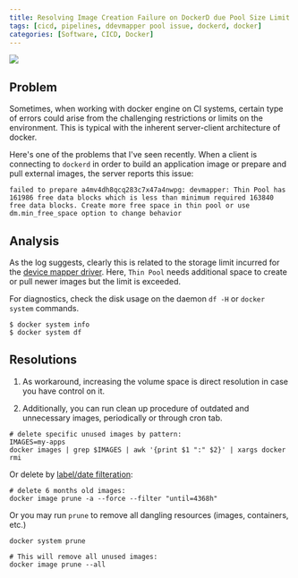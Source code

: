 ```yaml
---
title: Resolving Image Creation Failure on DockerD due Pool Size Limit
tags: [cicd, pipelines, ddevmapper pool issue, dockerd, docker]
categories: [Software, CICD, Docker]
---
```



<img src="{{ site.baseurl_root }}/public/images/dockerd-ddevmapper-pool-issue.png" class="post-image resize-md center-image" />


## Problem

Sometimes, when working with docker engine on CI systems, certain type of errors could arise from the challenging restrictions or limits on the environment. This is typical with the inherent server-client architecture of docker.

Here's one of the problems that I've seen recently. When a client is connecting to `dockerd` in order to build an application image or prepare and pull external images, the server reports this issue:

```
failed to prepare a4mv4dh8qcq283c7x47a4nwpg: devmapper: Thin Pool has 161986 free data blocks which is less than minimum required 163840 free data blocks. Create more free space in thin pool or use dm.min_free_space option to change behavior
```

<!-- post-excerpt -->

## Analysis

As the log suggests, clearly this is related to the storage limit incurred for the [device mapper driver](https://docs.docker.com/storage/storagedriver/device-mapper-driver/). Here, `Thin Pool` needs additional space to create or pull newer images but the limit is exceeded.

For diagnostics, check the disk usage on the daemon `df -H` or `docker system` commands.

```shell
$ docker system info
$ docker system df
```

## Resolutions

1. As workaround, increasing the volume space is direct resolution in case you have control on it.

2. Additionally, you can run clean up procedure of outdated and unnecessary images, periodically or through cron tab.

 ```shell
 # delete specific unused images by pattern:
 IMAGES=my-apps
 docker images | grep $IMAGES | awk '{print $1 ":" $2}' | xargs docker rmi
 ```

 Or delete by [label/date filteration](https://docs.docker.com/engine/reference/commandline/image_prune/#filtering):

 ```shell
 # delete 6 months old images:
 docker image prune -a --force --filter "until=4368h"
 ```

 Or you may run `prune` to remove all dangling resources (images, containers, etc.)

 ```shell
 docker system prune
 
 # This will remove all unused images:
 docker image prune --all
 ```
